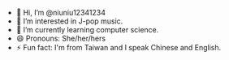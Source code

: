 - 👋 Hi, I’m @niuniu12341234
- 👀 I’m interested in J-pop music.
- 🌱 I’m currently learning computer science.
- 😄 Pronouns: She/her/hers
- ⚡ Fun fact: I'm from Taiwan and I speak Chinese and English.
